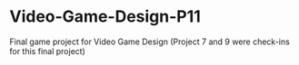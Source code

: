# Video-Game-Design-P11
Final game project for Video Game Design (Project 7 and 9 were check-ins for this final project)
